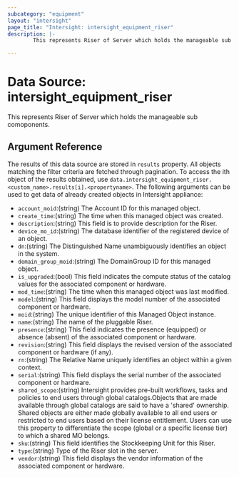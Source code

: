 ```yaml
---
subcategory: "equipment"
layout: "intersight"
page_title: "Intersight: intersight_equipment_riser"
description: |-
        This represents Riser of Server which holds the manageable sub comoponents.

---
```


# Data Source: intersight_equipment_riser
This represents Riser of Server which holds the manageable sub comoponents.
## Argument Reference
The results of this data source are stored in `results` property.
All objects matching the filter criteria are fetched through pagination.
To access the ith object of the results obtained, use `data.intersight_equipment_riser.<custom_name>.results[i].<propertyname>`.
The following arguments can be used to get data of already created objects in Intersight appliance:
* `account_moid`:(string) The Account ID for this managed object. 
* `create_time`:(string) The time when this managed object was created. 
* `description`:(string) This field is to provide description for the Riser. 
* `device_mo_id`:(string) The database identifier of the registered device of an object. 
* `dn`:(string) The Distinguished Name unambiguously identifies an object in the system. 
* `domain_group_moid`:(string) The DomainGroup ID for this managed object. 
* `is_upgraded`:(bool) This field indicates the compute status of the catalog values for the associated component or hardware. 
* `mod_time`:(string) The time when this managed object was last modified. 
* `model`:(string) This field displays the model number of the associated component or hardware. 
* `moid`:(string) The unique identifier of this Managed Object instance. 
* `name`:(string) The name of the pluggable Riser. 
* `presence`:(string) This field indicates the presence (equipped) or absence (absent) of the associated component or hardware. 
* `revision`:(string) This field displays the revised version of the associated component or hardware (if any). 
* `rn`:(string) The Relative Name uniquely identifies an object within a given context. 
* `serial`:(string) This field displays the serial number of the associated component or hardware. 
* `shared_scope`:(string) Intersight provides pre-built workflows, tasks and policies to end users through global catalogs.Objects that are made available through global catalogs are said to have a 'shared' ownership. Shared objects are either made globally available to all end users or restricted to end users based on their license entitlement. Users can use this property to differentiate the scope (global or a specific license tier) to which a shared MO belongs. 
* `sku`:(string) This field identifies the Stockkeeping Unit for this Riser. 
* `type`:(string) Type of the Riser slot in the server. 
* `vendor`:(string) This field displays the vendor information of the associated component or hardware. 
 
